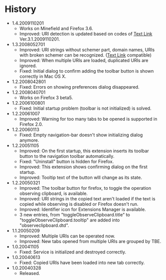 # History

 - 1.4.2009110201
   * Works on Minefield and Firefox 3.6.
   * Improved: URI detection is updated based on codes of [Text Link](http://piro.sakura.ne.jp/xul/../textlink/index.html.en) Ver.3.1.2009110201.
 - 1.3.2008052701
   * Improved: URI strings without schemer part, domain names, URIs with broken schemer can be recognized. ([Text Link](http://piro.sakura.ne.jp/xul/../textlink/index.html.en) compatible)
   * Improved: When multiple URIs are loaded, duplicated URIs are ignored.
   * Fixed: Initial dialog to confirm adding the toolbar button is shown correctly in Mac OS X.
 - 1.2.2008042801
   * Fixed: Errors on showing preferences dialog disappeared.
 - 1.2.2008040701
   * Works on Firefox 3 beta5.
 - 1.2.2006100801
   * Fixed: Initial startup problem (toolbar is not initialized) is solved.
 - 1.2.20061007
   * Improved: Warning for too many tabs to be opened is supported in Firefox 2.0.
 - 1.2.20060113
   * Fixed: Empty navigation-bar doesn't show initializing dialog anymore.
 - 1.2.20051105
   * Improved: On the first startup, this extension inserts its toolbar button to the navigation toolbar automatically.
   * Fixed: "Uninstall" button is hidden for Firefox.
   * Improved: This extension shows confirming dialog on the first startup.
   * Improved: Tooltip text of the button wlll change as its state.
 - 1.2.20050321
   * Improved: The toolbar button for firefox, to toggle the operation observing clipboard, is available.
   * Improved: URI strings in the copied text aren't loaded if the text is copied while observing is disabled or Firefox doesn't run.
   * Improved: Identifier icon for Extensions Manager is available.
   * 3 new entries, from "toggleObserveClipboard.title" to "toggleObserveClipboard.tooltip" are added into "observeclipboard.dtd".
 - 1.1.20050209
   * Improved: Multiple URIs can be operated now.
   * Improved: New tabs opened from multiple URIs are grouped by TBE.
 - 1.0.20041105
   * Fixed: Service is initialized and destroyed correctly.
 - 1.0.20040613
   * Fixed: Copied URIs have been loaded into new tab correctly.
 - 1.0.20040328
   * Released.
